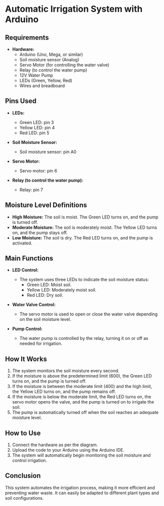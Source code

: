 # Automatic Irrigation System with Arduino

## Requirements

- **Hardware:**
  - Arduino (Uno, Mega, or similar)
  - Soil moisture sensor (Analog)
  - Servo Motor (for controlling the water valve)
  - Relay (to control the water pump)
  - 12V Water Pump
  - LEDs (Green, Yellow, Red)
  - Wires and breadboard

## Pins Used

- **LEDs:**
  - Green LED: pin 3
  - Yellow LED: pin 4
  - Red LED: pin 5

- **Soil Moisture Sensor:**
  - Soil moisture sensor: pin A0

- **Servo Motor:**
  - Servo motor: pin 6

- **Relay (to control the water pump):**
  - Relay: pin 7

## Moisture Level Definitions

- **High Moisture:** The soil is moist. The Green LED turns on, and the pump is turned off.
- **Moderate Moisture:** The soil is moderately moist. The Yellow LED turns on, and the pump stays off.
- **Low Moisture:** The soil is dry. The Red LED turns on, and the pump is activated.

## Main Functions

- **LED Control:**
  - The system uses three LEDs to indicate the soil moisture status:
    - Green LED: Moist soil.
    - Yellow LED: Moderately moist soil.
    - Red LED: Dry soil.

- **Water Valve Control:**
  - The servo motor is used to open or close the water valve depending on the soil moisture level.

- **Pump Control:**
  - The water pump is controlled by the relay, turning it on or off as needed for irrigation.

## How It Works

1. The system monitors the soil moisture every second.
2. If the moisture is above the predetermined limit (600), the Green LED turns on, and the pump is turned off.
3. If the moisture is between the moderate limit (400) and the high limit, the Yellow LED turns on, and the pump remains off.
4. If the moisture is below the moderate limit, the Red LED turns on, the servo motor opens the valve, and the pump is turned on to irrigate the soil.
5. The pump is automatically turned off when the soil reaches an adequate moisture level.

## How to Use

1. Connect the hardware as per the diagram.
2. Upload the code to your Arduino using the Arduino IDE.
3. The system will automatically begin monitoring the soil moisture and control irrigation.

## Conclusion

This system automates the irrigation process, making it more efficient and preventing water waste. It can easily be adapted to different plant types and soil configurations.
